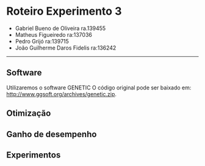 # Roteiro Experimento 3
* Gabriel Bueno de Oliveira       ra.139455 
* Matheus Figueiredo              ra:137036
* Pedro Grijó                     ra:139715
* João Guilherme Daros Fidelis    ra:136242 

------------------------
## Software
Utilizaremos o software GENETIC
O código original pode ser baixado em: http://www.ggsoft.org/archives/genetic.zip.

## Otimização
## Ganho de desempenho
## Experimentos

